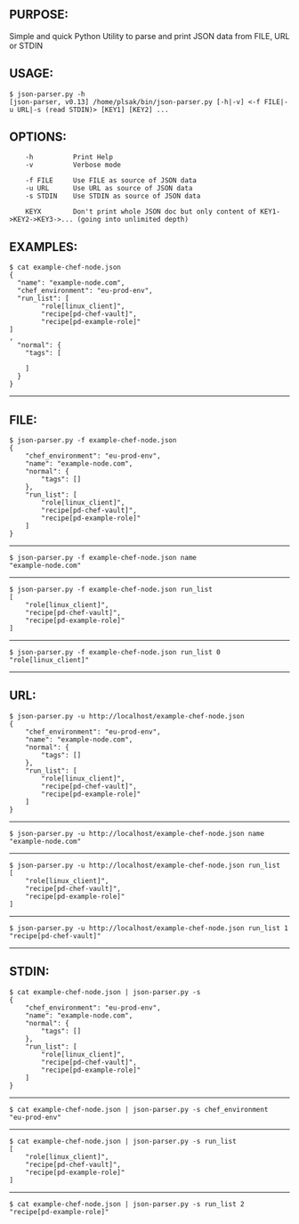 PURPOSE:
--------------------------------------------------------------------------------
Simple and quick Python Utility to parse and print JSON data from FILE, URL or STDIN

USAGE:
--------------------------------------------------------------------------------
```
$ json-parser.py -h
[json-parser, v0.13] /home/plsak/bin/json-parser.py [-h|-v] <-f FILE|-u URL|-s (read STDIN)> [KEY1] [KEY2] ...
```

OPTIONS:
--------------------------------------------------------------------------------

```
	-h			Print Help
	-v			Verbose mode

	-f FILE		Use FILE as source of JSON data
	-u URL		Use URL as source of JSON data
	-s STDIN	Use STDIN as source of JSON data

	KEYX		Don't print whole JSON doc but only content of KEY1->KEY2->KEY3->... (going into unlimited depth)
```

EXAMPLES:
--------------------------------------------------------------------------------

```
$ cat example-chef-node.json
{
  "name": "example-node.com",
  "chef_environment": "eu-prod-env",
  "run_list": [
        "role[linux_client]",
        "recipe[pd-chef-vault]",
        "recipe[pd-example-role]"
]
,
  "normal": {
    "tags": [

    ]
  }
}
```

----------------------------------------
FILE:
----------------------------------------
```
$ json-parser.py -f example-chef-node.json
{
    "chef_environment": "eu-prod-env",
    "name": "example-node.com",
    "normal": {
        "tags": []
    },
    "run_list": [
        "role[linux_client]",
        "recipe[pd-chef-vault]",
        "recipe[pd-example-role]"
    ]
}
```

--------------------
```
$ json-parser.py -f example-chef-node.json name
"example-node.com"
```

--------------------
```
$ json-parser.py -f example-chef-node.json run_list
[
    "role[linux_client]",
    "recipe[pd-chef-vault]",
    "recipe[pd-example-role]"
]
```
--------------------
```
$ json-parser.py -f example-chef-node.json run_list 0
"role[linux_client]"
```

----------------------------------------
URL:
----------------------------------------
```
$ json-parser.py -u http://localhost/example-chef-node.json
{
    "chef_environment": "eu-prod-env",
    "name": "example-node.com",
    "normal": {
        "tags": []
    },
    "run_list": [
        "role[linux_client]",
        "recipe[pd-chef-vault]",
        "recipe[pd-example-role]"
    ]
}
```

--------------------
```
$ json-parser.py -u http://localhost/example-chef-node.json name
"example-node.com"
```

--------------------
```
$ json-parser.py -u http://localhost/example-chef-node.json run_list
[
    "role[linux_client]",
    "recipe[pd-chef-vault]",
    "recipe[pd-example-role]"
]
```

--------------------
```
$ json-parser.py -u http://localhost/example-chef-node.json run_list 1
"recipe[pd-chef-vault]"
```

----------------------------------------
STDIN:
----------------------------------------
```
$ cat example-chef-node.json | json-parser.py -s
{
    "chef_environment": "eu-prod-env",
    "name": "example-node.com",
    "normal": {
        "tags": []
    },
    "run_list": [
        "role[linux_client]",
        "recipe[pd-chef-vault]",
        "recipe[pd-example-role]"
    ]
}
```

--------------------
```
$ cat example-chef-node.json | json-parser.py -s chef_environment
"eu-prod-env"
```

--------------------
```
$ cat example-chef-node.json | json-parser.py -s run_list
[
    "role[linux_client]",
    "recipe[pd-chef-vault]",
    "recipe[pd-example-role]"
]
```

--------------------
```
$ cat example-chef-node.json | json-parser.py -s run_list 2
"recipe[pd-example-role]"
```
